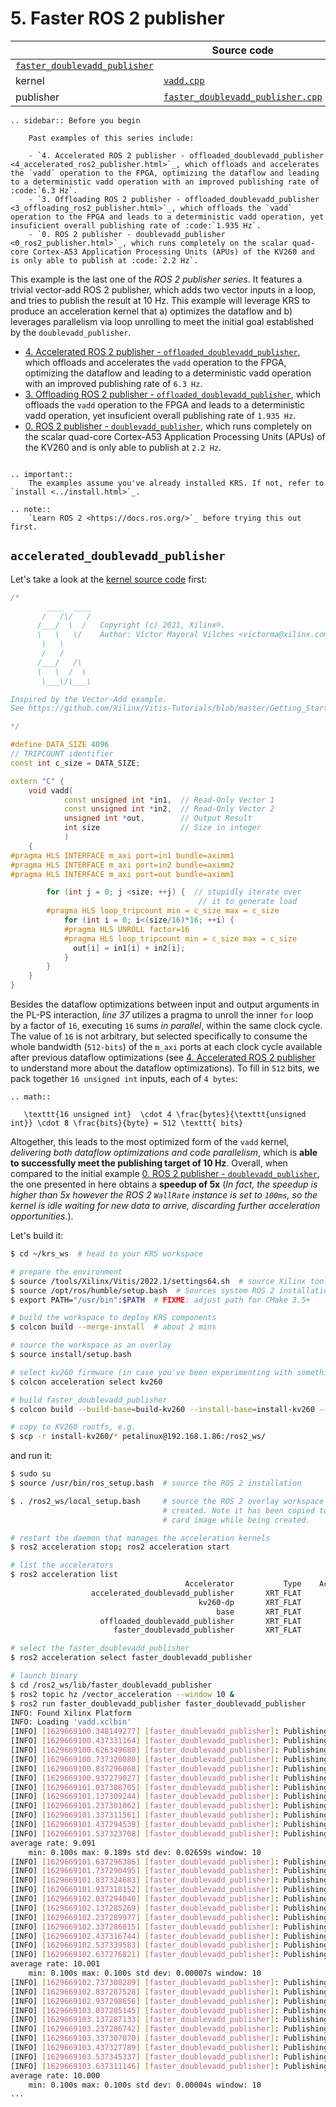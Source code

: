 # 5. Faster ROS 2 publisher

|   | Source code |
|---|----------|
| [`faster_doublevadd_publisher`](https://github.com/ros-acceleration/acceleration_examples/tree/main/nodes/faster_doublevadd_publisher) | |
| kernel | [`vadd.cpp`](https://github.com/ros-acceleration/acceleration_examples/blob/main/nodes/faster_doublevadd_publisher/src/vadd.cpp) |
| publisher | [`faster_doublevadd_publisher.cpp`](https://github.com/ros-acceleration/acceleration_examples/blob/main/nodes/faster_doublevadd_publisher/src/faster_doublevadd_publisher.cpp) |

```eval_rst
.. sidebar:: Before you begin
   
    Past examples of this series include: 

    - `4. Accelerated ROS 2 publisher - offloaded_doublevadd_publisher <4_accelerated_ros2_publisher.html>`_, which offloads and accelerates the `vadd` operation to the FPGA, optimizing the dataflow and leading to a deterministic vadd operation with an improved publishing rate of :code:`6.3 Hz`.
    - `3. Offloading ROS 2 publisher - offloaded_doublevadd_publisher <3_offloading_ros2_publisher.html>`_, which offloads the `vadd` operation to the FPGA and leads to a deterministic vadd operation, yet insuficient overall publishing rate of :code:`1.935 Hz`.
    - `0. ROS 2 publisher - doublevadd_publisher <0_ros2_publisher.html>`_, which runs completely on the scalar quad-core Cortex-A53 Application Processing Units (APUs) of the KV260 and is only able to publish at :code:`2.2 Hz`.

```


This example is the last one of the *ROS 2 publisher series*. It features a trivial vector-add ROS 2 publisher, which adds two vector inputs in a loop, and tries to publish the result at 10 Hz. This example will leverage KRS to produce an acceleration kernel that a) optimizes the dataflow and b) leverages parallelism via loop unrolling to meet the initial goal established by the `doublevadd_publisher`.

- [4. Accelerated ROS 2 publisher - `offloaded_doublevadd_publisher`](4_accelerated_ros2_publisher/), which offloads and accelerates the `vadd` operation to the FPGA, optimizing the dataflow and leading to a deterministic vadd operation with an improved publishing rate of `6.3 Hz`.
- [3. Offloading ROS 2 publisher - `offloaded_doublevadd_publisher`](3_offloading_ros2_publisher/), which offloads the `vadd` operation to the FPGA and leads to a deterministic vadd operation, yet insuficient overall publishing rate of `1.935 Hz`.
- [0. ROS 2 publisher - `doublevadd_publisher`](0_ros2_publisher/), which runs completely on the scalar quad-core Cortex-A53 Application Processing Units (APUs) of the KV260 and is only able to publish at `2.2 Hz`.


```eval_rst

.. important::
    The examples assume you've already installed KRS. If not, refer to `install <../install.html>`_.

.. note::
    `Learn ROS 2 <https://docs.ros.org/>`_ before trying this out first.
```

## `accelerated_doublevadd_publisher`

Let's take a look at the [kernel source code](https://github.com/ros-acceleration/acceleration_examples/blob/main/nodes/faster_doublevadd_publisher/src/vadd.cpp) first:

```cpp 
/*
        ____  ____
       /   /\/   /
      /___/  \  /   Copyright (c) 2021, Xilinx®.
      \   \   \/    Author: Víctor Mayoral Vilches <victorma@xilinx.com>
       \   \
       /   /
      /___/   /\
      \   \  /  \
       \___\/\___\

Inspired by the Vector-Add example.
See https://github.com/Xilinx/Vitis-Tutorials/blob/master/Getting_Started/Vitis

*/

#define DATA_SIZE 4096
// TRIPCOUNT identifier
const int c_size = DATA_SIZE;

extern "C" {
    void vadd(
            const unsigned int *in1,  // Read-Only Vector 1
            const unsigned int *in2,  // Read-Only Vector 2
            unsigned int *out,        // Output Result
            int size                  // Size in integer
            )
    {
#pragma HLS INTERFACE m_axi port=in1 bundle=aximm1
#pragma HLS INTERFACE m_axi port=in2 bundle=aximm2
#pragma HLS INTERFACE m_axi port=out bundle=aximm1

        for (int j = 0; j <size; ++j) {  // stupidly iterate over
                                          // it to generate load
        #pragma HLS loop_tripcount min = c_size max = c_size
            for (int i = 0; i<(size/16)*16; ++i) {
            #pragma HLS UNROLL factor=16
            #pragma HLS loop_tripcount min = c_size max = c_size
              out[i] = in1[i] + in2[i];
            }
        }
    }
}
```

Besides the dataflow optimizations between input and output arguments in the PL-PS interaction, *line 37* utilizes a pragma to unroll the inner `for` loop by a factor of `16`, executing `16` sums *in parallel*, within the same clock cycle. The value of `16` is not arbitrary, but selected specifically to consume the whole bandwidth (`512-bits`) of the `m_axi` ports at each clock cycle available after previous dataflow optimizations (see [4. Accelerated ROS 2 publisher](4_accelerated_ros2_publisher/) to understand more about the dataflow optimizations). To fill in `512` bits, we pack together `16 unsigned int` inputs, each of `4 bytes`:

```eval_rst
.. math::

   \texttt{16 unsigned int}  \cdot 4 \frac{bytes}{\texttt{unsigned int}} \cdot 8 \frac{bits}{byte} = 512 \texttt{ bits}
```

Altogether, this leads to the most optimized form of the `vadd` kernel, *delivering both dataflow optimizations and code parallelism*, which is **able to successfully meet the publishing target of 10 Hz**. Overall, when compared to the initial example [0. ROS 2 publisher - `doublevadd_publisher`](0_ros2_publisher/), the one presented in here obtains a **speedup of 5x** (*In fact, the speedup is higher than 5x however the ROS 2 `WallRate` instance is set to `100ms`, so the kernel is idle waiting for new data to arrive, discarding further acceleration opportunities.*).


Let's build it:
```bash
$ cd ~/krs_ws  # head to your KRS workspace

# prepare the environment
$ source /tools/Xilinx/Vitis/2022.1/settings64.sh  # source Xilinx tools
$ source /opt/ros/humble/setup.bash  # Sources system ROS 2 installation
$ export PATH="/usr/bin":$PATH  # FIXME: adjust path for CMake 3.5+

# build the workspace to deploy KRS components
$ colcon build --merge-install  # about 2 mins

# source the workspace as an overlay
$ source install/setup.bash

# select kv260 firmware (in case you've been experimenting with something else)
$ colcon acceleration select kv260

# build faster_doublevadd_publisher
$ colcon build --build-base=build-kv260 --install-base=install-kv260 --merge-install --mixin kv260 --packages-select ament_acceleration ament_vitis vitis_common ros2acceleration tracetools_acceleration faster_doublevadd_publisher

# copy to KV260 rootfs, e.g.
$ scp -r install-kv260/* petalinux@192.168.1.86:/ros2_ws/
```

and run it:

```bash
$ sudo su
$ source /usr/bin/ros_setup.bash  # source the ROS 2 installation

$ . /ros2_ws/local_setup.bash     # source the ROS 2 overlay workspace we just 
                                  # created. Note it has been copied to the SD 
                                  # card image while being created.

# restart the daemon that manages the acceleration kernels
$ ros2 acceleration stop; ros2 acceleration start

# list the accelerators
$ ros2 acceleration list
                                       Accelerator           Type    Active
                  accelerated_doublevadd_publisher       XRT_FLAT         0
                                          kv260-dp       XRT_FLAT         1
                                              base       XRT_FLAT         0
                    offloaded_doublevadd_publisher       XRT_FLAT         0
                       faster_doublevadd_publisher       XRT_FLAT         0                    

# select the faster_doublevadd_publisher
$ ros2 acceleration select faster_doublevadd_publisher

# launch binary 
$ cd /ros2_ws/lib/faster_doublevadd_publisher
$ ros2 topic hz /vector_acceleration --window 10 &
$ ros2 run faster_doublevadd_publisher faster_doublevadd_publisher
INFO: Found Xilinx Platform
INFO: Loading 'vadd.xclbin'
[INFO] [1629669100.348149277] [faster_doublevadd_publisher]: Publishing: 'vadd finished, iteration: 0'
[INFO] [1629669100.437331164] [faster_doublevadd_publisher]: Publishing: 'vadd finished, iteration: 1'
[INFO] [1629669100.626349680] [faster_doublevadd_publisher]: Publishing: 'vadd finished, iteration: 2'
[INFO] [1629669100.737320080] [faster_doublevadd_publisher]: Publishing: 'vadd finished, iteration: 3'
[INFO] [1629669100.837296068] [faster_doublevadd_publisher]: Publishing: 'vadd finished, iteration: 4'
[INFO] [1629669100.937279027] [faster_doublevadd_publisher]: Publishing: 'vadd finished, iteration: 5'
[INFO] [1629669101.037308705] [faster_doublevadd_publisher]: Publishing: 'vadd finished, iteration: 6'
[INFO] [1629669101.137309244] [faster_doublevadd_publisher]: Publishing: 'vadd finished, iteration: 7'
[INFO] [1629669101.237301062] [faster_doublevadd_publisher]: Publishing: 'vadd finished, iteration: 8'
[INFO] [1629669101.337311561] [faster_doublevadd_publisher]: Publishing: 'vadd finished, iteration: 9'
[INFO] [1629669101.437294539] [faster_doublevadd_publisher]: Publishing: 'vadd finished, iteration: 10'
[INFO] [1629669101.537323708] [faster_doublevadd_publisher]: Publishing: 'vadd finished, iteration: 11'
average rate: 9.091
	min: 0.100s max: 0.189s std dev: 0.02659s window: 10
[INFO] [1629669101.637296386] [faster_doublevadd_publisher]: Publishing: 'vadd finished, iteration: 12'
[INFO] [1629669101.737290495] [faster_doublevadd_publisher]: Publishing: 'vadd finished, iteration: 13'
[INFO] [1629669101.837324683] [faster_doublevadd_publisher]: Publishing: 'vadd finished, iteration: 14'
[INFO] [1629669101.937318152] [faster_doublevadd_publisher]: Publishing: 'vadd finished, iteration: 15'
[INFO] [1629669102.037294040] [faster_doublevadd_publisher]: Publishing: 'vadd finished, iteration: 16'
[INFO] [1629669102.137285269] [faster_doublevadd_publisher]: Publishing: 'vadd finished, iteration: 17'
[INFO] [1629669102.237289977] [faster_doublevadd_publisher]: Publishing: 'vadd finished, iteration: 18'
[INFO] [1629669102.337286815] [faster_doublevadd_publisher]: Publishing: 'vadd finished, iteration: 19'
[INFO] [1629669102.437316744] [faster_doublevadd_publisher]: Publishing: 'vadd finished, iteration: 20'
[INFO] [1629669102.537339583] [faster_doublevadd_publisher]: Publishing: 'vadd finished, iteration: 21'
[INFO] [1629669102.637276821] [faster_doublevadd_publisher]: Publishing: 'vadd finished, iteration: 22'
average rate: 10.001
	min: 0.100s max: 0.100s std dev: 0.00007s window: 10
[INFO] [1629669102.737308289] [faster_doublevadd_publisher]: Publishing: 'vadd finished, iteration: 23'
[INFO] [1629669102.837287528] [faster_doublevadd_publisher]: Publishing: 'vadd finished, iteration: 24'
[INFO] [1629669102.937298656] [faster_doublevadd_publisher]: Publishing: 'vadd finished, iteration: 25'
[INFO] [1629669103.037285145] [faster_doublevadd_publisher]: Publishing: 'vadd finished, iteration: 26'
[INFO] [1629669103.137287133] [faster_doublevadd_publisher]: Publishing: 'vadd finished, iteration: 27'
[INFO] [1629669103.237286742] [faster_doublevadd_publisher]: Publishing: 'vadd finished, iteration: 28'
[INFO] [1629669103.337307070] [faster_doublevadd_publisher]: Publishing: 'vadd finished, iteration: 29'
[INFO] [1629669103.437327789] [faster_doublevadd_publisher]: Publishing: 'vadd finished, iteration: 30'
[INFO] [1629669103.537345337] [faster_doublevadd_publisher]: Publishing: 'vadd finished, iteration: 31'
[INFO] [1629669103.637311146] [faster_doublevadd_publisher]: Publishing: 'vadd finished, iteration: 32'
average rate: 10.000
	min: 0.100s max: 0.100s std dev: 0.00004s window: 10
...
```
